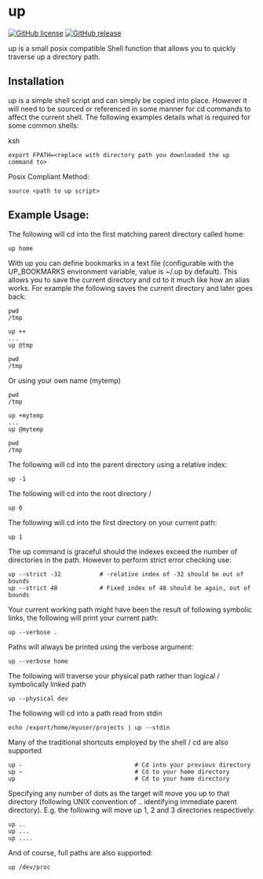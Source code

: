 # up

[![GitHub license](https://img.shields.io/badge/license-GPLv3-blue.svg)](https://raw.githubusercontent.com/NeoOrigin/up/master/LICENSE)
[![GitHub release](https://img.shields.io/github/release/NeoOrigin/up.svg)](https://github.com/NeoOrigin/up/releases/latest)

up is a small posix compatible Shell function that allows you to quickly traverse up a directory path.  

Installation
------------

up is a simple shell script and can simply be copied into place.  However it will need to be sourced or referenced in some manner for cd commands to affect the current shell.  The following examples details what is required for some common shells:

ksh

```shell
export FPATH=<replace with directory path you downloaded the up command to>
```

Posix Compliant Method:

```shell
source <path to up script>
```

Example Usage:
--------------

The following will cd into the first matching parent directory called home:

```shell
up home
```

With up you can define bookmarks in a text file (configurable with the UP_BOOKMARKS environment variable, value is ~/.up by default). This allows you to save the current directory and cd to it much like how an alias works. For example the following saves the current directory and later goes back:

```shell
pwd
/tmp

up ++
...
up @tmp

pwd
/tmp
```

Or using your own name (mytemp)

```shell
pwd
/tmp

up +mytemp
...
up @mytemp

pwd
/tmp
```

The following will cd into the parent directory using a relative index:

```shell
up -1
```

The following will cd into the root directory /

```shell
up 0
```

The following will cd into the first directory on your current path:

```shell
up 1
```

The up command is graceful should the indexes exceed the number of directories in the path.  However to perform strict error checking use:

```shell
up --strict -32           # -relative index of -32 should be out of bounds
up --strict 48            # Fixed index of 48 should be again, out of bounds
```

Your current working path might have been the result of following symbolic links, the following will print your current path:

```shell
up --verbose .
```

Paths will always be printed using the verbose argument:

```shell
up --verbose home
```

The following will traverse your physical path rather than logical / symbolically linked path

```shell
up --physical dev
```

The following will cd into a path read from stdin

```shell
echo /export/home/myuser/projects | up --stdin
```

Many of the traditional shortcuts employed by the shell / cd are also supported

```shell
up -                                # Cd into your previous directory
up ~                                # Cd to your home directory
up                                  # Cd to your home directory
```

Specifying any number of dots as the target will move you up to that directory (following UNIX convention of .. identifying immediate parent directory).  E.g. the following will move up 1, 2 and 3 directories respectively:

```shell
up ..
up ...
up ....
```

And of course, full paths are also supported:

```shell
up /dev/proc
```
